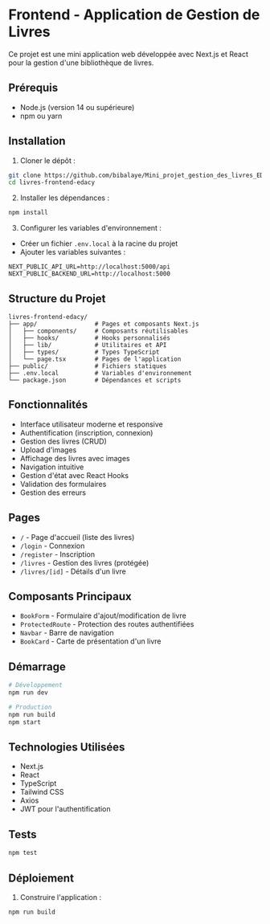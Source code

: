 # Frontend - Application de Gestion de Livres

Ce projet est une mini application web développée avec Next.js et React pour la gestion d'une bibliothèque de livres.

## Prérequis

- Node.js (version 14 ou supérieure)
- npm ou yarn

## Installation

1. Cloner le dépôt :
```bash
git clone https://github.com/bibalaye/Mini_projet_gestion_des_livres_EDACY.git
cd livres-frontend-edacy
```

2. Installer les dépendances :
```bash
npm install
```

3. Configurer les variables d'environnement :
- Créer un fichier `.env.local` à la racine du projet
- Ajouter les variables suivantes :
```
NEXT_PUBLIC_API_URL=http://localhost:5000/api
NEXT_PUBLIC_BACKEND_URL=http://localhost:5000
```

## Structure du Projet

```
livres-frontend-edacy/
├── app/                # Pages et composants Next.js
│   ├── components/     # Composants réutilisables
│   ├── hooks/          # Hooks personnalisés
│   ├── lib/            # Utilitaires et API
│   ├── types/          # Types TypeScript
│   └── page.tsx        # Pages de l'application
├── public/             # Fichiers statiques
├── .env.local          # Variables d'environnement
└── package.json        # Dépendances et scripts
```

## Fonctionnalités

- Interface utilisateur moderne et responsive
- Authentification (inscription, connexion)
- Gestion des livres (CRUD)
- Upload d'images
- Affichage des livres avec images
- Navigation intuitive
- Gestion d'état avec React Hooks
- Validation des formulaires
- Gestion des erreurs

## Pages

- `/` - Page d'accueil (liste des livres)
- `/login` - Connexion
- `/register` - Inscription
- `/livres` - Gestion des livres (protégée)
- `/livres/[id]` - Détails d'un livre

## Composants Principaux

- `BookForm` - Formulaire d'ajout/modification de livre
- `ProtectedRoute` - Protection des routes authentifiées
- `Navbar` - Barre de navigation
- `BookCard` - Carte de présentation d'un livre

## Démarrage

```bash
# Développement
npm run dev

# Production
npm run build
npm start
```

## Technologies Utilisées

- Next.js
- React
- TypeScript
- Tailwind CSS
- Axios
- JWT pour l'authentification

## Tests

```bash
npm test
```

## Déploiement

1. Construire l'application :
```bash
npm run build
```


